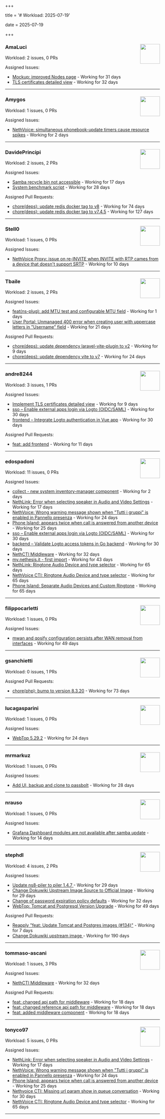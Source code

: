 +++

title = '# Workload: 2025-07-19'

date = 2025-07-19

+++

### AmaLuci <img src='https://avatars.githubusercontent.com/u/166636295?v=4&s=64' width='64' height='64' style='float:right;' /> ###
Workload: 2 issues, 0 PRs


Assigned Issues:
- [Mockup: improved Nodes page](https://github.com/NethServer/dev/issues/7507) - Working for 31 days
- [TLS certificates detailed view](https://github.com/NethServer/dev/issues/7505) - Working for 32 days
---

### Amygos <img src='https://avatars.githubusercontent.com/u/510232?v=4&s=64' width='64' height='64' style='float:right;' /> ###
Workload: 1 issues, 0 PRs


Assigned Issues:
- [NethVoice: simultaneous phonebook-update timers cause resource spikes](https://github.com/NethServer/dev/issues/7555) - Working for 2 days
---

### DavidePrincipi <img src='https://avatars.githubusercontent.com/u/2920838?v=4&s=64' width='64' height='64' style='float:right;' /> ###
Workload: 2 issues, 2 PRs


Assigned Issues:
- [Samba recycle bin not accessible](https://github.com/NethServer/dev/issues/7537) - Working for 17 days
- [System benchmark script](https://github.com/NethServer/dev/issues/7519) - Working for 28 days

Assigned Pull Requests:
- [chore(deps): update redis docker tag to v8](https://github.com/NethServer/ns8-core/pull/874) - Working for 74 days
- [chore(deps): update redis docker tag to v7.4.5](https://github.com/NethServer/ns8-core/pull/830) - Working for 127 days
---

### Stell0 <img src='https://avatars.githubusercontent.com/u/4547897?v=4&s=64' width='64' height='64' style='float:right;' /> ###
Workload: 1 issues, 0 PRs


Assigned Issues:
- [NethVoice Proxy: issue on re-INVITE when INVITE with RTP cames from a device that doesn't support SRTP](https://github.com/NethServer/dev/issues/7546) - Working for 10 days
---

### Tbaile <img src='https://avatars.githubusercontent.com/u/8052641?v=4&s=64' width='64' height='64' style='float:right;' /> ###
Workload: 2 issues, 2 PRs


Assigned Issues:
- [feat(ns-plug): add MTU test and configurable MTU field](https://github.com/NethServer/nethsecurity/issues/1310) - Working for 1 days
- [User Portal: Unmanaged 400 error when creating user with uppercase letters in "Username" field](https://github.com/NethServer/dev/issues/7532) - Working for 21 days

Assigned Pull Requests:
- [chore(deps): update dependency laravel-vite-plugin to v2](https://github.com/nethesis/parceler/pull/91) - Working for 9 days
- [chore(deps): update dependency vite to v7](https://github.com/nethesis/parceler/pull/84) - Working for 24 days
---

### andre8244 <img src='https://avatars.githubusercontent.com/u/4612169?v=4&s=64' width='64' height='64' style='float:right;' /> ###
Workload: 3 issues, 1 PRs


Assigned Issues:
- [Implement TLS certificates detailed view](https://github.com/NethServer/dev/issues/7548) - Working for 9 days
- [sso – Enable external apps login via Logto (OIDC/SAML)](https://github.com/NethServer/my/issues/5) - Working for 30 days
- [frontend – Integrate Logto authentication in Vue app](https://github.com/NethServer/my/issues/3) - Working for 30 days

Assigned Pull Requests:
- [feat: add frontend](https://github.com/NethServer/my/pull/6) - Working for 11 days
---

### edospadoni <img src='https://avatars.githubusercontent.com/u/6152486?v=4&s=64' width='64' height='64' style='float:right;' /> ###
Workload: 11 issues, 0 PRs


Assigned Issues:
- [collect - new system inventory-manager component](https://github.com/NethServer/my/issues/7) - Working for 2 days
- [NethLink: Error when selecting speaker in Audio and Video Settings](https://github.com/NethServer/dev/issues/7538) - Working for 17 days
- [NethVoice: Wrong warning message shown when "Tutti i gruppi" is enabled in Pannello presenza](https://github.com/NethServer/dev/issues/7523) - Working for 24 days
- [Phone Island: appears twice when call is answered from another device](https://github.com/NethServer/dev/issues/7521) - Working for 25 days
- [sso – Enable external apps login via Logto (OIDC/SAML)](https://github.com/NethServer/my/issues/5) - Working for 30 days
- [backend – Validate Logto access tokens in Go backend](https://github.com/NethServer/my/issues/4) - Working for 30 days
- [NethCTI Middleware](https://github.com/NethServer/dev/issues/7504) - Working for 32 days
- [my.nethesis.it - first import](https://github.com/NethServer/my/issues/1) - Working for 43 days
- [NethLink: Ringtone Audio Device and type selector](https://github.com/NethServer/dev/issues/7460) - Working for 65 days
- [NethVoice CTI: Ringtone Audio Device and type selector](https://github.com/NethServer/dev/issues/7459) - Working for 65 days
- [Phone Island: Separate Audio Devices and Custom Ringtone](https://github.com/NethServer/dev/issues/7458) - Working for 65 days
---

### filippocarletti <img src='https://avatars.githubusercontent.com/u/106798?v=4&s=64' width='64' height='64' style='float:right;' /> ###
Workload: 1 issues, 0 PRs


Assigned Issues:
- [mwan and qosify configuration persists after WAN removal from interfaces](https://github.com/NethServer/nethsecurity/issues/1244) - Working for 49 days
---

### gsanchietti <img src='https://avatars.githubusercontent.com/u/804596?v=4&s=64' width='64' height='64' style='float:right;' /> ###
Workload: 0 issues, 1 PRs


Assigned Pull Requests:
- [chore(php): bump to version 8.3.20](https://github.com/NethServer/ns8-webtop/pull/120) - Working for 73 days
---

### lucagasparini <img src='https://avatars.githubusercontent.com/u/11161326?v=4&s=64' width='64' height='64' style='float:right;' /> ###
Workload: 1 issues, 0 PRs


Assigned Issues:
- [WebTop 5.29.2](https://github.com/NethServer/dev/issues/7525) - Working for 24 days
---

### mrmarkuz <img src='https://avatars.githubusercontent.com/u/31746411?v=4&s=64' width='64' height='64' style='float:right;' /> ###
Workload: 1 issues, 0 PRs


Assigned Issues:
- [Add UI, backup and clone to passbolt](https://github.com/NethServer/dev/issues/7518) - Working for 28 days
---

### nrauso <img src='https://avatars.githubusercontent.com/u/16102909?v=4&s=64' width='64' height='64' style='float:right;' /> ###
Workload: 1 issues, 0 PRs


Assigned Issues:
- [Grafana Dashboard modules are not available after samba update](https://github.com/NethServer/dev/issues/7542) - Working for 14 days
---

### stephdl <img src='https://avatars.githubusercontent.com/u/3164851?v=4&s=64' width='64' height='64' style='float:right;' /> ###
Workload: 4 issues, 2 PRs


Assigned Issues:
- [Update ns8-piler to piler 1.4.7 ](https://github.com/NethServer/dev/issues/7516) - Working for 29 days
- [Change Dokuwiki Upstream Image Source to Official Image](https://github.com/NethServer/dev/issues/7514) - Working for 29 days
- [Change of password expiration policy defaults](https://github.com/NethServer/dev/issues/7503) - Working for 32 days
- [WebTop: Tomcat and Postgresql Version Upgrade](https://github.com/NethServer/dev/issues/7489) - Working for 49 days

Assigned Pull Requests:
- [Reapply "feat: Update Tomcat and Postgres images (#134)"](https://github.com/NethServer/ns8-webtop/pull/145) - Working for 7 days
- [Change Dokuwiki upstream image ](https://github.com/NethServer/ns8-dokuwiki/pull/37) - Working for 190 days
---

### tommaso-ascani <img src='https://avatars.githubusercontent.com/u/31596042?v=4&s=64' width='64' height='64' style='float:right;' /> ###
Workload: 1 issues, 3 PRs


Assigned Issues:
- [NethCTI Middleware](https://github.com/NethServer/dev/issues/7504) - Working for 32 days

Assigned Pull Requests:
- [feat: changed api path for middleware](https://github.com/nethesis/nethvoice-cti/pull/317) - Working for 18 days
- [feat: changed reference api path for middleware](https://github.com/nethesis/phone-island/pull/103) - Working for 18 days
- [feat: added middleware component](https://github.com/nethesis/ns8-nethvoice/pull/493) - Working for 18 days
---

### tonyco97 <img src='https://avatars.githubusercontent.com/u/36625268?v=4&s=64' width='64' height='64' style='float:right;' /> ###
Workload: 5 issues, 0 PRs


Assigned Issues:
- [NethLink: Error when selecting speaker in Audio and Video Settings](https://github.com/NethServer/dev/issues/7538) - Working for 17 days
- [NethVoice: Wrong warning message shown when "Tutti i gruppi" is enabled in Pannello presenza](https://github.com/NethServer/dev/issues/7523) - Working for 24 days
- [Phone Island: appears twice when call is answered from another device](https://github.com/NethServer/dev/issues/7521) - Working for 25 days
- [Nethvoice CTI: Missing url param show in queue conversation](https://github.com/NethServer/dev/issues/7512) - Working for 30 days
- [NethVoice CTI: Ringtone Audio Device and type selector](https://github.com/NethServer/dev/issues/7459) - Working for 65 days
---

